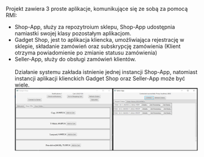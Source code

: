 Projekt zawiera 3 proste aplikacje, komunikujące się ze sobą za pomocą RMI:
- Shop-App, służy za repozytroium sklepu, Shop-App udostępnia namiastki swojej klasy pozostałym aplikacjom.
- Gadget Shop, jest to aplikacja kliencka, umożliwiająca rejestrację w sklepie, składanie zamówień oraz subskrypcję zamówienia (Klient otrzyma powiadomienie po zmianie statusu zamówienia)
- Seller-App, służy do obsługi zamówień klientów.
<br /><br />
Działanie systemu zakłada istnienie jednej instancji Shop-App, natomiast instancji aplikacji klienckich Gadget Shop oraz Seller-App może być wiele.
![UI](./lab7.png)